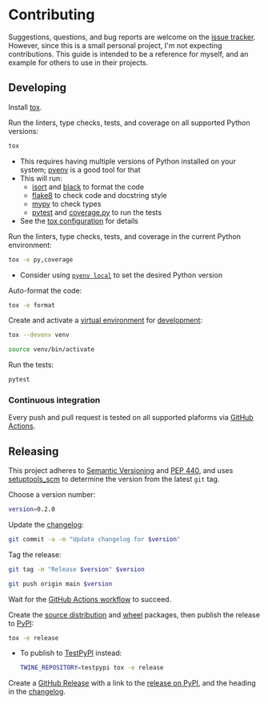 # Contributing

Suggestions, questions, and bug reports are welcome on the [issue tracker](https://github.com/bhrutledge/zkeys/issues). However, since this is a small personal project, I'm not expecting contributions. This guide is intended to be a reference for myself, and an example for others to use in their projects.

## Developing

Install [tox](https://tox.readthedocs.io/).

Run the linters, type checks, tests, and coverage on all supported Python versions:

```sh
tox
```

- This requires having multiple versions of Python installed on your system; [pyenv](https://github.com/pyenv/pyenv) is a good tool for that
- This will run:
    - [isort](https://pycqa.github.io/isort/) and [black](https://black.readthedocs.io/en/stable/) to format the code
    - [flake8](http://flake8.pycqa.org/en/latest/) to check code and docstring style
    - [mypy](https://mypy.readthedocs.io/en/latest/) to check types
    - [pytest](https://docs.pytest.org/en/latest/) and [coverage.py](https://coverage.readthedocs.io/en/latest/) to run the tests
-  See the [tox configuration](tox.ini) for details

Run the linters, type checks, tests, and coverage in the current Python environment:

```sh
tox -e py,coverage
```

- Consider using [`pyenv local`](https://github.com/pyenv/pyenv/blob/master/COMMANDS.md#pyenv-local) to set the desired Python version

Auto-format the code:

```sh
tox -e format
```

Create and activate a [virtual environment](https://packaging.python.org/guides/installing-using-pip-and-virtual-environments/#creating-a-virtual-environment) for [development](https://tox.readthedocs.io/en/latest/example/devenv.html):

```sh
tox --devenv venv

source venv/bin/activate
```

Run the tests:

```sh
pytest
```

### Continuous integration

Every push and pull request is tested on all supported plaforms via [GitHub Actions](https://github.com/bhrutledge/zkeys/actions/workflows/main.yml).

## Releasing

This project adheres to [Semantic Versioning](https://semver.org/spec/v2.0.0.html) and [PEP 440](https://www.python.org/dev/peps/pep-0440/), and uses [setuptools_scm](https://pypi.org/project/setuptools-scm/) to determine the version from the latest `git` tag.

Choose a version number:

```sh
version=0.2.0
```

Update the [changelog](./CHANGELOG.md):

```sh
git commit -a -m "Update changelog for $version"
```

Tag the release:

```sh
git tag -m "Release $version" $version

git push origin main $version
```

Wait for the [GitHub Actions workflow](https://github.com/bhrutledge/zkeys/actions/workflows/main.yml) to succeed.

Create the [source distribution](https://packaging.python.org/glossary/#term-Source-Distribution-or-sdist) and [wheel](https://packaging.python.org/glossary/#term-Built-Distribution) packages, then publish the release to [PyPI](https://pypi.org/project/zkeys/):

```sh
tox -e release
```

- To publish to [TestPyPI](https://packaging.python.org/guides/using-testpypi/) instead:

  ```sh
  TWINE_REPOSITORY=testpypi tox -e release
  ```

Create a [GitHub Release](https://github.com/bhrutledge/zkeys/releases) with a link to the [release on PyPI](https://pypi.org/project/zkeys/#history), and the heading in the [changelog](CHANGELOG.md).

